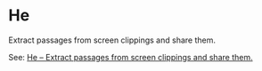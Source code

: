 # He

Extract passages from screen clippings and share them.

See: [He – Extract passages from screen clippings and share them.][1]

[1]: http://blog.baowebdev.com/2019/03/he-extract-passages-from-screen-clippings-and-share-them/
